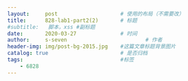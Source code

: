 ```yaml
---
layout:     post   				    # 使用的布局（不需要改）
title:      828-lab1-part2(2)		# 标题 
#subtitle:   脚本，xss #副标题
date:       2020-03-27 				# 时间
author:     s-seven 						# 作者
header-img: img/post-bg-2015.jpg 	#这篇文章标题背景图片
catalog: true 						# 是否归档
tags:								#标签
    - 6828
---
```

